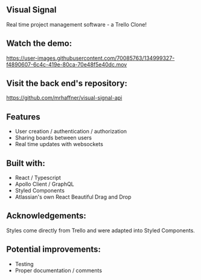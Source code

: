 ## Visual Signal

Real time project management software - a Trello Clone!

## Watch the demo:

https://user-images.githubusercontent.com/70085763/134999327-f4890607-6c4c-419e-80ca-70e48f5e40dc.mov

## Visit the back end's repository:

https://github.com/mrhaffner/visual-signal-api

## Features
- User creation / authentication / authorization
- Sharing boards between users
- Real time updates with websockets

## Built with:

- React / Typescript
- Apollo Client / GraphQL
- Styled Components
- Atlassian's own React Beautiful Drag and Drop

## Acknowledgements:

Styles come directly from Trello and were adapted into Styled Components.

## Potential improvements:

- Testing
- Proper documentation / comments
